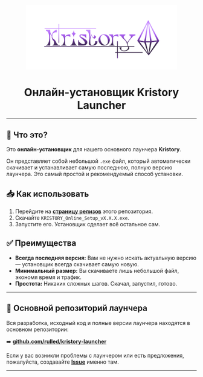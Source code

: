 <div align="center">
  <img src="logo.png" alt="KRISTORY Logo" width="400"/>
</div>

<h1 align="center">Онлайн-установщик Kristory Launcher</h1>

---

## 🚀 Что это?

Это **онлайн-установщик** для нашего основного лаунчера **Kristory**.

Он представляет собой небольшой `.exe` файл, который автоматически скачивает и устанавливает самую последнюю, полную версию лаунчера. Это самый простой и рекомендуемый способ установки.

## 📥 Как использовать

1.  Перейдите на [**страницу релизов**](https://github.com/rulled/kristory-online-setup/releases/latest) этого репозитория.
2.  Скачайте `KRISTORY_Online_Setup_vX.X.X.exe`.
3.  Запустите его. Установщик сделает всё остальное сам.

## ✅ Преимущества

- **Всегда последняя версия:** Вам не нужно искать актуальную версию — установщик всегда скачивает самую новую.
- **Минимальный размер:** Вы скачиваете лишь небольшой файл, экономя время и трафик.
- **Простота:** Никаких сложных шагов. Скачал, запустил, готово.

---

## 🔗 Основной репозиторий лаунчера

Вся разработка, исходный код и полные версии лаунчера находятся в основном репозитории:

➡️ [**github.com/rulled/kristory-launcher**](https://github.com/rulled/kristory-launcher)

Если у вас возникли проблемы с лаунчером или есть предложения, пожалуйста, создавайте [**Issue**](https://github.com/rulled/kristory-online-setup/issues/new) именно там.

---
